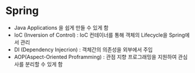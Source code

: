 # Spring

* Java Applications 을 쉽게 만들 수 있게 함
* IoC (Inversion of Control) : IoC 컨테이너를 통해 객체의 Lifecycle을 Spring에서 관리
* DI (Dependency Injecrion) : 객체간의 의존성을 외부에서 주입
* AOP(Aspect-Oriented Proframming) : 관점 지향 프로그래밍을 지원하여 관심사를 분리할 수 있게 함

